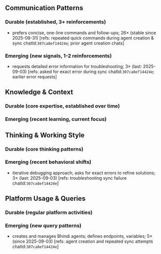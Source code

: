 ## Communication Patterns
### Durable (established, 3+ reinforcements)
- prefers concise, one-line commands and follow-ups; 26× (stable since 2025-08-31) [refs: repeated quick commands during agent creation & sync chatId:`307ca8ef14424e`; prior agent creation chats]

### Emerging (new signals, 1-2 reinforcements)
- requests detailed error information for troubleshooting; 3× (last: 2025-09-03) [refs: asked for exact error during sync chatId:`307ca8ef14424e`; earlier error requests]

## Knowledge & Context
### Durable (core expertise, established over time)

### Emerging (recent learning, current focus)

## Thinking & Working Style
### Durable (core thinking patterns)

### Emerging (recent behavioral shifts)
- iterative debugging approach; asks for exact errors to refine solutions; 3× (last: 2025-09-03) [refs: troubleshooting sync failure chatId:`307ca8ef14424e`]

## Platform Usage & Queries
### Durable (regular platform activities)

### Emerging (new query patterns)
- creates and manages Bhindi agents; defines endpoints, variables; 5× (since 2025-09-03) [refs: agent creation and repeated sync attempts chatId:`307ca8ef14424e`]
